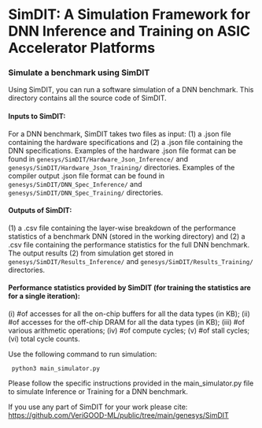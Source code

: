 # SimDIT: A Simulation Framework for DNN Inference and Training on ASIC Accelerator Platforms

### Simulate a benchmark using SimDIT
Using SimDIT, you can run a software simulation of a DNN benchmark. This directory contains all the source code of SimDIT. 

#### Inputs to SimDIT:
For a DNN benchmark, SimDIT takes two files as input: 
(1) a .json file containing the hardware specifications and
(2) a .json file containing the DNN specifications.
Examples of the hardware .json file format can be found in `genesys/SimDIT/Hardware_Json_Inference/` and `genesys/SimDIT/Hardware_Json_Training/` directories. Examples of the compiler output .json file format can be found in `genesys/SimDIT/DNN_Spec_Inference/` and `genesys/SimDIT/DNN_Spec_Training/` directories.

#### Outputs of SimDIT:
(1) a .csv file containing the layer-wise breakdown of the performance statistics of a benchmark DNN (stored in the working directory) and
(2) a .csv file containing the performance statistics for the full DNN benchmark.
The output results (2) from simulation get stored in `genesys/SimDIT/Results_Inference/` and `genesys/SimDIT/Results_Training/` directories.

#### Performance statistics provided by SimDIT (for training the statistics are for a single iteration):
(i) #of accesses for all the on-chip buffers for all the data types (in KB);
(ii) #of accesses for the off-chip DRAM for all the data types (in KB);
(iii) #of various arithmetic operations;
(iv) #of compute cycles; (v) #of stall cycles; (vi) total cycle counts.

Use the following command to run simulation:
```console
 python3 main_simulator.py
```
Please follow the specific instructions provided in the main_simulator.py file to simulate Inference or Training for a DNN benchmark.

If you use any part of SimDIT for your work please cite: https://github.com/VeriGOOD-ML/public/tree/main/genesys/SimDIT
